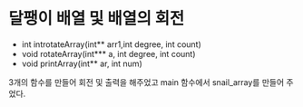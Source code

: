 # 달팽이 배열 및 배열의 회전

- int introtateArray(int** arr1,int degree, int count)<br>
- void rotateArray(int*** a, int degree, int count)<br>
- void printArray(int** ar, int num)<br>

3개의 함수를 만들어 회전 및 출력을 해주었고 main 함수에서 snail_array를 만들어 주었다.
